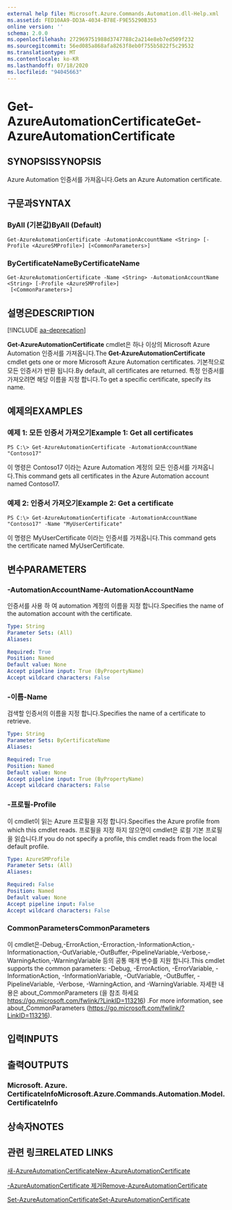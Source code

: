 ```yaml
---
external help file: Microsoft.Azure.Commands.Automation.dll-Help.xml
ms.assetid: FED10AA9-DD3A-4034-B78E-F9E55290B353
online version: ''
schema: 2.0.0
ms.openlocfilehash: 272969751988d3747788c2a214e8eb7ed509f232
ms.sourcegitcommit: 56ed085a868afa8263f8eb0f755b5822f5c29532
ms.translationtype: MT
ms.contentlocale: ko-KR
ms.lasthandoff: 07/18/2020
ms.locfileid: "94045663"
---
```

# <span data-ttu-id="0e84f-101">Get-AzureAutomationCertificate</span><span class="sxs-lookup"><span data-stu-id="0e84f-101">Get-AzureAutomationCertificate</span></span>

## <span data-ttu-id="0e84f-102">SYNOPSIS</span><span class="sxs-lookup"><span data-stu-id="0e84f-102">SYNOPSIS</span></span>

<span data-ttu-id="0e84f-103">Azure Automation 인증서를 가져옵니다.</span><span class="sxs-lookup"><span data-stu-id="0e84f-103">Gets an Azure Automation certificate.</span></span>

## <span data-ttu-id="0e84f-104">구문과</span><span class="sxs-lookup"><span data-stu-id="0e84f-104">SYNTAX</span></span>

### <span data-ttu-id="0e84f-105">ByAll (기본값)</span><span class="sxs-lookup"><span data-stu-id="0e84f-105">ByAll (Default)</span></span>
```
Get-AzureAutomationCertificate -AutomationAccountName <String> [-Profile <AzureSMProfile>] [<CommonParameters>]
```

### <span data-ttu-id="0e84f-106">ByCertificateName</span><span class="sxs-lookup"><span data-stu-id="0e84f-106">ByCertificateName</span></span>
```
Get-AzureAutomationCertificate -Name <String> -AutomationAccountName <String> [-Profile <AzureSMProfile>]
 [<CommonParameters>]
```

## <span data-ttu-id="0e84f-107">설명은</span><span class="sxs-lookup"><span data-stu-id="0e84f-107">DESCRIPTION</span></span>

[!INCLUDE [aa-deprecation](../include/aa-deprecation.md)]

<span data-ttu-id="0e84f-108">**Get-AzureAutomationCertificate** cmdlet은 하나 이상의 Microsoft Azure Automation 인증서를 가져옵니다.</span><span class="sxs-lookup"><span data-stu-id="0e84f-108">The **Get-AzureAutomationCertificate** cmdlet gets one or more Microsoft Azure Automation certificates.</span></span>
<span data-ttu-id="0e84f-109">기본적으로 모든 인증서가 반환 됩니다.</span><span class="sxs-lookup"><span data-stu-id="0e84f-109">By default, all certificates are returned.</span></span>
<span data-ttu-id="0e84f-110">특정 인증서를 가져오려면 해당 이름을 지정 합니다.</span><span class="sxs-lookup"><span data-stu-id="0e84f-110">To get a specific certificate, specify its name.</span></span>

## <span data-ttu-id="0e84f-111">예제의</span><span class="sxs-lookup"><span data-stu-id="0e84f-111">EXAMPLES</span></span>

### <span data-ttu-id="0e84f-112">예제 1: 모든 인증서 가져오기</span><span class="sxs-lookup"><span data-stu-id="0e84f-112">Example 1: Get all certificates</span></span>
```
PS C:\> Get-AzureAutomationCertificate -AutomationAccountName "Contoso17"
```

<span data-ttu-id="0e84f-113">이 명령은 Contoso17 이라는 Azure Automation 계정의 모든 인증서를 가져옵니다.</span><span class="sxs-lookup"><span data-stu-id="0e84f-113">This command gets all certificates in the Azure Automation account named Contoso17.</span></span>

### <span data-ttu-id="0e84f-114">예제 2: 인증서 가져오기</span><span class="sxs-lookup"><span data-stu-id="0e84f-114">Example 2: Get a certificate</span></span>
```
PS C:\> Get-AzureAutomationCertificate -AutomationAccountName "Contoso17" -Name "MyUserCertificate"
```

<span data-ttu-id="0e84f-115">이 명령은 MyUserCertificate 이라는 인증서를 가져옵니다.</span><span class="sxs-lookup"><span data-stu-id="0e84f-115">This command gets the certificate named MyUserCertificate.</span></span>

## <span data-ttu-id="0e84f-116">변수</span><span class="sxs-lookup"><span data-stu-id="0e84f-116">PARAMETERS</span></span>

### <span data-ttu-id="0e84f-117">-AutomationAccountName</span><span class="sxs-lookup"><span data-stu-id="0e84f-117">-AutomationAccountName</span></span>
<span data-ttu-id="0e84f-118">인증서를 사용 하 여 automation 계정의 이름을 지정 합니다.</span><span class="sxs-lookup"><span data-stu-id="0e84f-118">Specifies the name of the automation account with the certificate.</span></span>

```yaml
Type: String
Parameter Sets: (All)
Aliases: 

Required: True
Position: Named
Default value: None
Accept pipeline input: True (ByPropertyName)
Accept wildcard characters: False
```

### <span data-ttu-id="0e84f-119">-이름</span><span class="sxs-lookup"><span data-stu-id="0e84f-119">-Name</span></span>
<span data-ttu-id="0e84f-120">검색할 인증서의 이름을 지정 합니다.</span><span class="sxs-lookup"><span data-stu-id="0e84f-120">Specifies the name of a certificate to retrieve.</span></span>

```yaml
Type: String
Parameter Sets: ByCertificateName
Aliases: 

Required: True
Position: Named
Default value: None
Accept pipeline input: True (ByPropertyName)
Accept wildcard characters: False
```

### <span data-ttu-id="0e84f-121">-프로필</span><span class="sxs-lookup"><span data-stu-id="0e84f-121">-Profile</span></span>
<span data-ttu-id="0e84f-122">이 cmdlet이 읽는 Azure 프로필을 지정 합니다.</span><span class="sxs-lookup"><span data-stu-id="0e84f-122">Specifies the Azure profile from which this cmdlet reads.</span></span>
<span data-ttu-id="0e84f-123">프로필을 지정 하지 않으면이 cmdlet은 로컬 기본 프로필을 읽습니다.</span><span class="sxs-lookup"><span data-stu-id="0e84f-123">If you do not specify a profile, this cmdlet reads from the local default profile.</span></span>

```yaml
Type: AzureSMProfile
Parameter Sets: (All)
Aliases: 

Required: False
Position: Named
Default value: None
Accept pipeline input: False
Accept wildcard characters: False
```

### <span data-ttu-id="0e84f-124">CommonParameters</span><span class="sxs-lookup"><span data-stu-id="0e84f-124">CommonParameters</span></span>
<span data-ttu-id="0e84f-125">이 cmdlet은-Debug,-ErrorAction,-Erroraction,-InformationAction,-Informationaction,-OutVariable,-OutBuffer,-PipelineVariable,-Verbose,-WarningAction,-WarningVariable 등의 공통 매개 변수를 지원 합니다.</span><span class="sxs-lookup"><span data-stu-id="0e84f-125">This cmdlet supports the common parameters: -Debug, -ErrorAction, -ErrorVariable, -InformationAction, -InformationVariable, -OutVariable, -OutBuffer, -PipelineVariable, -Verbose, -WarningAction, and -WarningVariable.</span></span> <span data-ttu-id="0e84f-126">자세한 내용은 about_CommonParameters (을 참조 하세요 https://go.microsoft.com/fwlink/?LinkID=113216) .</span><span class="sxs-lookup"><span data-stu-id="0e84f-126">For more information, see about_CommonParameters (https://go.microsoft.com/fwlink/?LinkID=113216).</span></span>

## <span data-ttu-id="0e84f-127">입력</span><span class="sxs-lookup"><span data-stu-id="0e84f-127">INPUTS</span></span>

## <span data-ttu-id="0e84f-128">출력</span><span class="sxs-lookup"><span data-stu-id="0e84f-128">OUTPUTS</span></span>

### <span data-ttu-id="0e84f-129">Microsoft. Azure. CertificateInfo</span><span class="sxs-lookup"><span data-stu-id="0e84f-129">Microsoft.Azure.Commands.Automation.Model.CertificateInfo</span></span>

## <span data-ttu-id="0e84f-130">상속자</span><span class="sxs-lookup"><span data-stu-id="0e84f-130">NOTES</span></span>

## <span data-ttu-id="0e84f-131">관련 링크</span><span class="sxs-lookup"><span data-stu-id="0e84f-131">RELATED LINKS</span></span>

[<span data-ttu-id="0e84f-132">새-AzureAutomationCertificate</span><span class="sxs-lookup"><span data-stu-id="0e84f-132">New-AzureAutomationCertificate</span></span>](./New-AzureAutomationCertificate.md)

[<span data-ttu-id="0e84f-133">-AzureAutomationCertificate 제거</span><span class="sxs-lookup"><span data-stu-id="0e84f-133">Remove-AzureAutomationCertificate</span></span>](./Remove-AzureAutomationCertificate.md)

[<span data-ttu-id="0e84f-134">Set-AzureAutomationCertificate</span><span class="sxs-lookup"><span data-stu-id="0e84f-134">Set-AzureAutomationCertificate</span></span>](./Set-AzureAutomationCertificate.md)


